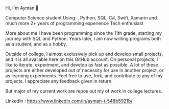 Hi, I'm Ayman 👋

Computer Science student
Using: , Python, SQL, C#, Swift, Xamarin and much more 2+ years of programming experience Tech enthusiast

More about me I have been programming since the 11th grade, starting my journey with SQL and Python. Years later, I am now writing programs both as a student, and as a hobby.

Outside of college, I almost exclusively pick up and develop small projects, and it is all available here on this GitHub account. On personal projects, I like to iterate, experiment, and develop as fast as possible. A lot of these projects are either developed out of necessity for use in another project, or as learning experiments. Feel free to use, fork, and contribute to any of my projects. I appreciate any feedback given in return.

But major of my current work are repos out my of work in college lectures.

LinkedIn : https://www.linkedin.com/in/ayman-t-548b5921b/
